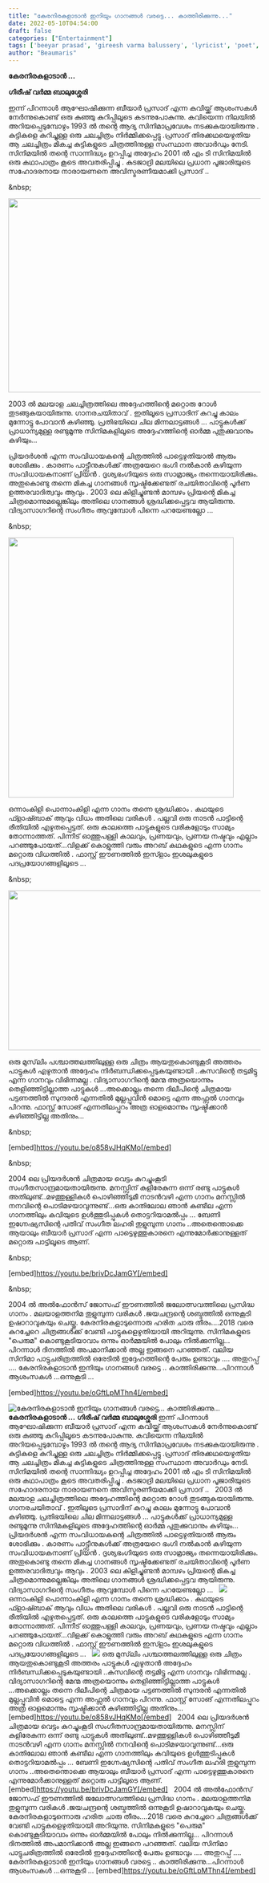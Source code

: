 ```yaml
---
title: "കേരനിരകളാടാൻ ഇനിയും ഗാനങ്ങൾ വരട്ടെ... കാത്തിരിക്കുന്നു..."
date: 2022-05-10T04:54:00
draft: false
categories: ["Entertainment"]
tags: ['beeyar prasad', 'gireesh varma balussery', 'lyricist', 'poet', 'ഗിരീഷ് വർമ്മ ബാലുശ്ശേരി']
author: "Beaumaris"
---
```


<strong>കേരനിരകളാടാൻ ...</strong>

<strong>ഗിരീഷ് വർമ്മ ബാലുശ്ശേരി</strong>

ഇന്ന് പിറന്നാൾ ആഘോഷിക്കുന്ന ബീയാർ പ്രസാദ് എന്ന കവിയ്ക്ക് ആശംസകൾ നേർന്നുകൊണ്ട് ഒരു കുഞ്ഞു കുറിപ്പിലൂടെ കടന്നുപോകുന്നു. കവിയെന്ന നിലയിൽ അറിയപ്പെടുമ്പോഴും 1993 ൽ തന്റെ ആദ്യ സിനിമാപ്രവേശം നടക്കുകയായിരുന്നു . കുട്ടികളെ കുറിച്ചുള്ള ഒരു ചലച്ചിത്രം നിർമ്മിക്കപ്പെട്ടു .പ്രസാദ് തിരക്കഥയെഴുതിയ ആ ചലച്ചിത്രം മികച്ച കുട്ടികളുടെ ചിത്രത്തിനുള്ള സംസ്ഥാന അവാർഡും നേടി. സിനിമയിൽ തന്റെ സാന്നിദ്ധ്യം ഉറപ്പിച്ച അദ്ദേഹം 2001 ൽ എം ടി സിനിമയിൽ ഒരു കഥാപാത്രം കൂടെ അവതരിപ്പിച്ചു . കുടജാദ്രി മലയിലെ പ്രധാന പൂജാരിയുടെ സഹോദരനായ നാരായണനെ അവിസ്മരണീയമാക്കി പ്രസാദ് ..

&amp;nbsp;

<img class="wp-image-333544 aligncenter" src="https://cdn.boolokam.com/articles/2022/05/dwdwwwd.jpg" alt="" width="688" height="387" />

2003 ൽ മലയാള ചലച്ചിത്രത്തിലെ അദ്ദേഹത്തിന്റെ മറ്റൊരു റോൾ തുടങ്ങുകയായിരുന്നു. ഗാനരചയിതാവ് . ഇതിലൂടെ പ്രസാദിന് കുറച്ചു കാലം മുന്നോട്ടു പോവാൻ കഴിഞ്ഞു. പ്രതിഭയിലെ ചില മിന്നലാട്ടങ്ങൾ ... പാട്ടുകൾക്ക് പ്രാധാന്യമുള്ള രണ്ടുമൂന്നു സിനിമകളിലൂടെ അദ്ദേഹത്തിന്റെ ഓർമ്മ പുതുക്കുവാനും കഴിയും...

പ്രിയദർശൻ എന്ന സംവിധായകന്റെ ചിത്രത്തിൽ പാട്ടെഴുതിയാൽ ആരും ശോഭിക്കും . കാരണം പാട്ട്സീനുകൾക്ക് അത്രയേറെ ഭംഗി നൽകാൻ കഴിയുന്ന സംവിധായകനാണ് പ്രിയൻ . ദൃശ്യഭംഗിയുടെ ഒരു സാമ്രാജ്യം തന്നെയായിരിക്കും. അതുകൊണ്ടു തന്നെ മികച്ച ഗാനങ്ങൾ സൃഷ്ടിക്കേണ്ടത് രചയിതാവിന്റെ പൂർണ ഉത്തരവാദിത്വവും ആവും . 2003 ലെ കിളിച്ചുണ്ടൻ മാമ്പഴം പ്രിയന്റെ മികച്ച ചിത്രമൊന്നുമല്ലെങ്കിലും അതിലെ ഗാനങ്ങൾ ശ്രദ്ധിക്കപ്പെട്ടവ ആയിരുന്നു. വിദ്യാസാഗറിന്റെ സംഗീതം ആവുമ്പോൾ പിന്നെ പറയേണ്ടല്ലോ ...

&amp;nbsp;

<img class="wp-image-333545 aligncenter" src="https://cdn.boolokam.com/articles/2022/05/Beeyar_Prasad.jpg" alt="" width="450" height="519" />

ഒന്നാംകിളി പൊന്നാംകിളി എന്ന ഗാനം തന്നെ ശ്രദ്ധിക്കാം . കഥയുടെ ഫ്ളാഷ്ബാക് ആവും വിധം അതിലെ വരികൾ . പല്ലവി ഒരു നാടൻ പാട്ടിന്റെ രീതിയിൽ എഴുതപ്പെട്ടത്. ഒരു കാലത്തെ പാട്ടുകളുടെ വരികളോടും സാമ്യം തോന്നാത്തത്. പിന്നീട് ഓത്തുപള്ളി കാലവും, പ്രണയവും, പ്രണയ നഷ്ടവും എല്ലാം പറഞ്ഞുപോയത്...വിളക്ക് കൊളുത്തി വരും അറബ് കഥകളുടെ എന്ന ഗാനം മറ്റൊരു വിധത്തിൽ . ഫാസ്റ്റ് ഈണത്തിൽ ഇസ്ളാം ഇശലുകളുടെ പദപ്രയോഗങ്ങളിലൂടെ ...

&amp;nbsp;

<img class="wp-image-333546 aligncenter" src="https://cdn.boolokam.com/articles/2022/05/beeyar-prasad.jpg" alt="" width="613" height="319" />

ഒരു മുസ്‌ലിം പശ്ചാത്തലത്തിലുള്ള ഒരു ചിത്രം ആയതുകൊണ്ടുകൂടി അത്തരം പാട്ടുകൾ എഴുതാൻ അദ്ദേഹം നിർബന്ധിക്കപ്പെടുകയുണ്ടായി ..കസവിന്റെ തട്ടമിട്ടു എന്ന ഗാനവും വിഭിന്നമല്ല . വിദ്യാസാഗറിന്റെ മേന്മ അത്രയൊന്നും തെളിഞ്ഞിട്ടില്ലാത്ത പാട്ടുകൾ ...അക്കൊല്ലം തന്നെ ദിലീപിന്റെ ചിത്രമായ പട്ടണത്തിൽ സുന്ദരൻ എന്നതിൽ മുല്ലപ്പൂവിൻ മൊട്ടെ എന്ന അഫ്സൽ ഗാനവും പിറന്നു. ഫാസ്റ്റ് സോങ് എന്നതിലപ്പുറം അത്ര ഓളമൊന്നും സൃഷ്ടിക്കാൻ കഴിഞ്ഞിട്ടില്ല അതിനും...

&amp;nbsp;

[embed]https://youtu.be/o858vJHqKMo[/embed]

&amp;nbsp;

2004 ലെ പ്രിയദർശൻ ചിത്രമായ വെട്ടം കുറച്ചുംകൂടി സംഗീതസാന്ദ്രമായതായിരുന്നു. മനസ്സിന് കുളിരേകുന്ന ഒന്ന് രണ്ടു പാട്ടുകൾ അതിലുണ്ട്..മഴത്തുള്ളികൾ പൊഴിഞ്ഞീടുമീ നാടൻവഴി എന്ന ഗാനം മനസ്സിൽ നനവിന്റെ പൊടിമഴയാവുന്നുണ്ട്...ഒരു കാതിലോല ഞാൻ കണ്ടീല എന്ന ഗാനത്തിലും കവിയുടെ ഉൾത്തുടിപ്പുകൾ തൊട്ടറിയാമൽപ്പം ... ബേണി ഇഗ്നേഷ്യസിന്റെ പതിവ് സംഗീത ലഹരി തുളുമ്പുന്ന ഗാനം ..അതെന്തൊക്കെ ആയാലും ബീയാർ പ്രസാദ് എന്ന പാട്ടെഴുത്തുകാരനെ എന്നുമോർക്കാനുള്ളത് മറ്റൊരു പാട്ടിലൂടെ ആണ്.

&amp;nbsp;

[embed]https://youtu.be/brivDcJamGY[/embed]

&amp;nbsp;

2004 ൽ അൽഫോൻസ് ജോസഫ് ഈണത്തിൽ ജലോത്സവത്തിലെ പ്രസിദ്ധ ഗാനം . മലയാളത്തനിമ തുളുമ്പുന്ന വരികൾ .ജയചന്ദ്രന്റെ ശബ്ദത്തിൽ ഒന്നുകൂടി ഉഷാറാവുകയും ചെയ്തു. കേരനിരകളാടുന്നൊരു ഹരിത ചാരു തീരം....2018 വരെ കുറച്ചേറെ ചിത്രങ്ങൾക്ക് വേണ്ടി പാട്ടുകളെഴുതിയായി അറിയുന്നു. സിനിമകളുടെ "പെരുമ" കൊണ്ടുകൂടിയാവാം ഒന്നും ഓർമ്മയിൽ പോലും നിൽക്കുന്നില്ല...
പിറന്നാൾ ദിനത്തിൽ അപമാനിക്കാൻ അല്ല ഇങ്ങനെ പറഞ്ഞത്. വലിയ സിനിമാ പാട്ടുചരിത്രത്തിൽ ഒരേടിൽ ഇദ്ദേഹത്തിന്റെ പേരും ഉണ്ടാവും .... അതുറപ്പ് .... കേരനിരകളാടാൻ ഇനിയും ഗാനങ്ങൾ വരട്ടെ .. കാത്തിരിക്കുന്നു...പിറന്നാൾ ആശംസകൾ ...ഒന്നുകൂടി ...

[embed]https://youtu.be/oGftLpMThn4[/embed]


![കേരനിരകളാടാൻ ഇനിയും ഗാനങ്ങൾ വരട്ടെ... കാത്തിരിക്കുന്നു...](https://cdn.boolokam.com/articles/2022/05/dwdwwwd.jpg)**കേരനിരകളാടാൻ ...** **ഗിരീഷ് വർമ്മ ബാലുശ്ശേരി** ഇന്ന് പിറന്നാൾ ആഘോഷിക്കുന്ന ബീയാർ പ്രസാദ് എന്ന കവിയ്ക്ക് ആശംസകൾ നേർന്നുകൊണ്ട് ഒരു കുഞ്ഞു കുറിപ്പിലൂടെ കടന്നുപോകുന്നു. കവിയെന്ന നിലയിൽ അറിയപ്പെടുമ്പോഴും 1993 ൽ തന്റെ ആദ്യ സിനിമാപ്രവേശം നടക്കുകയായിരുന്നു . കുട്ടികളെ കുറിച്ചുള്ള ഒരു ചലച്ചിത്രം നിർമ്മിക്കപ്പെട്ടു .പ്രസാദ് തിരക്കഥയെഴുതിയ ആ ചലച്ചിത്രം മികച്ച കുട്ടികളുടെ ചിത്രത്തിനുള്ള സംസ്ഥാന അവാർഡും നേടി. സിനിമയിൽ തന്റെ സാന്നിദ്ധ്യം ഉറപ്പിച്ച അദ്ദേഹം 2001 ൽ എം ടി സിനിമയിൽ ഒരു കഥാപാത്രം കൂടെ അവതരിപ്പിച്ചു . കുടജാദ്രി മലയിലെ പ്രധാന പൂജാരിയുടെ സഹോദരനായ നാരായണനെ അവിസ്മരണീയമാക്കി പ്രസാദ് .. &nbsp; 2003 ൽ മലയാള ചലച്ചിത്രത്തിലെ അദ്ദേഹത്തിന്റെ മറ്റൊരു റോൾ തുടങ്ങുകയായിരുന്നു. ഗാനരചയിതാവ് . ഇതിലൂടെ പ്രസാദിന് കുറച്ചു കാലം മുന്നോട്ടു പോവാൻ കഴിഞ്ഞു. പ്രതിഭയിലെ ചില മിന്നലാട്ടങ്ങൾ ... പാട്ടുകൾക്ക് പ്രാധാന്യമുള്ള രണ്ടുമൂന്നു സിനിമകളിലൂടെ അദ്ദേഹത്തിന്റെ ഓർമ്മ പുതുക്കുവാനും കഴിയും... പ്രിയദർശൻ എന്ന സംവിധായകന്റെ ചിത്രത്തിൽ പാട്ടെഴുതിയാൽ ആരും ശോഭിക്കും . കാരണം പാട്ട്സീനുകൾക്ക് അത്രയേറെ ഭംഗി നൽകാൻ കഴിയുന്ന സംവിധായകനാണ് പ്രിയൻ . ദൃശ്യഭംഗിയുടെ ഒരു സാമ്രാജ്യം തന്നെയായിരിക്കും. അതുകൊണ്ടു തന്നെ മികച്ച ഗാനങ്ങൾ സൃഷ്ടിക്കേണ്ടത് രചയിതാവിന്റെ പൂർണ ഉത്തരവാദിത്വവും ആവും . 2003 ലെ കിളിച്ചുണ്ടൻ മാമ്പഴം പ്രിയന്റെ മികച്ച ചിത്രമൊന്നുമല്ലെങ്കിലും അതിലെ ഗാനങ്ങൾ ശ്രദ്ധിക്കപ്പെട്ടവ ആയിരുന്നു. വിദ്യാസാഗറിന്റെ സംഗീതം ആവുമ്പോൾ പിന്നെ പറയേണ്ടല്ലോ ... &nbsp; ![](https://cdn.boolokam.com/articles/2022/05/Beeyar_Prasad.jpg) ഒന്നാംകിളി പൊന്നാംകിളി എന്ന ഗാനം തന്നെ ശ്രദ്ധിക്കാം . കഥയുടെ ഫ്ളാഷ്ബാക് ആവും വിധം അതിലെ വരികൾ . പല്ലവി ഒരു നാടൻ പാട്ടിന്റെ രീതിയിൽ എഴുതപ്പെട്ടത്. ഒരു കാലത്തെ പാട്ടുകളുടെ വരികളോടും സാമ്യം തോന്നാത്തത്. പിന്നീട് ഓത്തുപള്ളി കാലവും, പ്രണയവും, പ്രണയ നഷ്ടവും എല്ലാം പറഞ്ഞുപോയത്...വിളക്ക് കൊളുത്തി വരും അറബ് കഥകളുടെ എന്ന ഗാനം മറ്റൊരു വിധത്തിൽ . ഫാസ്റ്റ് ഈണത്തിൽ ഇസ്ളാം ഇശലുകളുടെ പദപ്രയോഗങ്ങളിലൂടെ ... &nbsp; ![](https://cdn.boolokam.com/articles/2022/05/beeyar-prasad.jpg) ഒരു മുസ്‌ലിം പശ്ചാത്തലത്തിലുള്ള ഒരു ചിത്രം ആയതുകൊണ്ടുകൂടി അത്തരം പാട്ടുകൾ എഴുതാൻ അദ്ദേഹം നിർബന്ധിക്കപ്പെടുകയുണ്ടായി ..കസവിന്റെ തട്ടമിട്ടു എന്ന ഗാനവും വിഭിന്നമല്ല . വിദ്യാസാഗറിന്റെ മേന്മ അത്രയൊന്നും തെളിഞ്ഞിട്ടില്ലാത്ത പാട്ടുകൾ ...അക്കൊല്ലം തന്നെ ദിലീപിന്റെ ചിത്രമായ പട്ടണത്തിൽ സുന്ദരൻ എന്നതിൽ മുല്ലപ്പൂവിൻ മൊട്ടെ എന്ന അഫ്സൽ ഗാനവും പിറന്നു. ഫാസ്റ്റ് സോങ് എന്നതിലപ്പുറം അത്ര ഓളമൊന്നും സൃഷ്ടിക്കാൻ കഴിഞ്ഞിട്ടില്ല അതിനും... &nbsp; [embed]https://youtu.be/o858vJHqKMo[/embed] &nbsp; 2004 ലെ പ്രിയദർശൻ ചിത്രമായ വെട്ടം കുറച്ചുംകൂടി സംഗീതസാന്ദ്രമായതായിരുന്നു. മനസ്സിന് കുളിരേകുന്ന ഒന്ന് രണ്ടു പാട്ടുകൾ അതിലുണ്ട്..മഴത്തുള്ളികൾ പൊഴിഞ്ഞീടുമീ നാടൻവഴി എന്ന ഗാനം മനസ്സിൽ നനവിന്റെ പൊടിമഴയാവുന്നുണ്ട്...ഒരു കാതിലോല ഞാൻ കണ്ടീല എന്ന ഗാനത്തിലും കവിയുടെ ഉൾത്തുടിപ്പുകൾ തൊട്ടറിയാമൽപ്പം ... ബേണി ഇഗ്നേഷ്യസിന്റെ പതിവ് സംഗീത ലഹരി തുളുമ്പുന്ന ഗാനം ..അതെന്തൊക്കെ ആയാലും ബീയാർ പ്രസാദ് എന്ന പാട്ടെഴുത്തുകാരനെ എന്നുമോർക്കാനുള്ളത് മറ്റൊരു പാട്ടിലൂടെ ആണ്. &nbsp; [embed]https://youtu.be/brivDcJamGY[/embed] &nbsp; 2004 ൽ അൽഫോൻസ് ജോസഫ് ഈണത്തിൽ ജലോത്സവത്തിലെ പ്രസിദ്ധ ഗാനം . മലയാളത്തനിമ തുളുമ്പുന്ന വരികൾ .ജയചന്ദ്രന്റെ ശബ്ദത്തിൽ ഒന്നുകൂടി ഉഷാറാവുകയും ചെയ്തു. കേരനിരകളാടുന്നൊരു ഹരിത ചാരു തീരം....2018 വരെ കുറച്ചേറെ ചിത്രങ്ങൾക്ക് വേണ്ടി പാട്ടുകളെഴുതിയായി അറിയുന്നു. സിനിമകളുടെ "പെരുമ" കൊണ്ടുകൂടിയാവാം ഒന്നും ഓർമ്മയിൽ പോലും നിൽക്കുന്നില്ല... പിറന്നാൾ ദിനത്തിൽ അപമാനിക്കാൻ അല്ല ഇങ്ങനെ പറഞ്ഞത്. വലിയ സിനിമാ പാട്ടുചരിത്രത്തിൽ ഒരേടിൽ ഇദ്ദേഹത്തിന്റെ പേരും ഉണ്ടാവും .... അതുറപ്പ് .... കേരനിരകളാടാൻ ഇനിയും ഗാനങ്ങൾ വരട്ടെ .. കാത്തിരിക്കുന്നു...പിറന്നാൾ ആശംസകൾ ...ഒന്നുകൂടി ... [embed]https://youtu.be/oGftLpMThn4[/embed]

